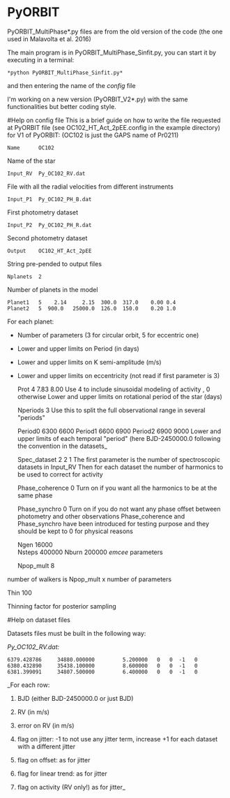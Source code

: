 # PyORBIT
PyORBIT_MultiPhase*.py files are from the old version of the code (the one used in Malavolta et al. 2016)

The main program is in PyORBIT_MultiPhase_Sinfit.py, you can start it by executing in a terminal:

    *python PyORBIT_MultiPhase_Sinfit.py*

and then entering the name of the *config* file

I'm working on a new version (PyORBIT_V2*.py) with the same functionalities but better coding style.


#Help on config file
This is a brief guide on how to write the file requested at PyORBIT  file (see OC102_HT_Act_2pEE.config in the example directory) for V1 of PyORBIT:
(OC102 is just the GAPS name of Pr0211)

    Name      OC102
Name of the star

    Input_RV  Py_OC102_RV.dat
File with all the radial velocities from different instruments

    Input_P1  Py_OC102_PH_B.dat
First photometry dataset

    Input_P2  Py_OC102_PH_R.dat
Second photometry dataset

    Output    OC102_HT_Act_2pEE
String pre-pended to output files

    Nplanets  2
Number of planets in the model

    Planet1   5    2.14     2.15  300.0  317.0    0.00 0.4
    Planet2   5  900.0   25000.0  126.0  150.0    0.20 1.0
For each planet:

* Number of parameters (3 for circular orbit, 5 for eccentric one)

* Lower and upper limits on Period (in days)

* Lower and upper limits on K semi-amplitude (m/s)

* Lower and upper limits on eccentricity (not read if first parameter is 3)



    Prot      4    7.83     8.00
Use 4 to include sinusoidal modeling of activity , 0 otherwise
  Lower and upper limits on rotational period of the star (days)

    Nperiods  3
Use this to split the full observational range in several "periods"

    Period0  6300 6600
    Period1  6600 6900
    Period2  6900 9000
Lower and upper limits of each temporal "period" (here BJD-2450000.0 following the convention in the datasets_

    Spec_dataset 2 2 1
The first parameter is the number of spectroscopic datasets in Input_RV
  Then for each dataset the number of harmonics to be used to correct for activity

    Phase_coherence 0
Turn on if you want all the harmonics to be at the same phase

    Phase_synchro   0
Turn on if you do not want any phase offset between photometry and other observations
  Phase_coherence and Phase_synchro have been introduced for testing purpose and they should be kept to 0 for physical reasons

    Ngen      16000  
    Nsteps   400000
    Nburn    200000
*emcee* parameters

  Npop_mult     8

number of walkers is Npop_mult x number of parameters

  Thin        100

Thinning factor for posterior sampling


#Help on dataset files

Datasets files must be built in the following way:

_Py_OC102_RV.dat:_

    6379.428786     34880.000000         5.200000   0   0  -1   0
    6380.432890     35438.100000         8.600000   0   0  -1   0
    6381.399091     34807.500000         6.400000   0   0  -1   0

_For each row:

1. BJD (either BJD-2450000.0 or just BJD)

2. RV (in m/s)

3. error on RV (in m/s)

4. flag on jitter: -1 to not use any jitter term, increase +1 for each dataset with a different jitter

5. flag on offset: as for jitter

6. flag for linear trend: as for jitter

7. flag on activity (RV only!) as for jitter_
